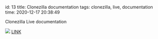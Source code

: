 id: 13
title: Clonezilla documentation
tags: clonezilla, live, documentation
time: 2020-12-17 20:38:49

Clonezilla Live documentation

![](http://localhost/bkmks_fotos/pics/None)
[LINK](shorturl.at/ayBLT)